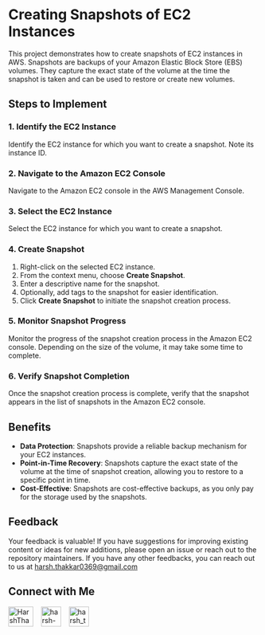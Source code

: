 # Creating Snapshots of EC2 Instances

This project demonstrates how to create snapshots of EC2 instances in AWS. Snapshots are backups of your Amazon Elastic Block Store (EBS) volumes. They capture the exact state of the volume at the time the snapshot is taken and can be used to restore or create new volumes.

## Steps to Implement

### 1. Identify the EC2 Instance

Identify the EC2 instance for which you want to create a snapshot. Note its instance ID.

### 2. Navigate to the Amazon EC2 Console

Navigate to the Amazon EC2 console in the AWS Management Console.

### 3. Select the EC2 Instance

Select the EC2 instance for which you want to create a snapshot.

### 4. Create Snapshot

1. Right-click on the selected EC2 instance.
2. From the context menu, choose **Create Snapshot**.
3. Enter a descriptive name for the snapshot.
4. Optionally, add tags to the snapshot for easier identification.
5. Click **Create Snapshot** to initiate the snapshot creation process.

### 5. Monitor Snapshot Progress

Monitor the progress of the snapshot creation process in the Amazon EC2 console. Depending on the size of the volume, it may take some time to complete.

### 6. Verify Snapshot Completion

Once the snapshot creation process is complete, verify that the snapshot appears in the list of snapshots in the Amazon EC2 console.

## Benefits

- **Data Protection**: Snapshots provide a reliable backup mechanism for your EC2 instances.
- **Point-in-Time Recovery**: Snapshots capture the exact state of the volume at the time of snapshot creation, allowing you to restore to a specific point in time.
- **Cost-Effective**: Snapshots are cost-effective backups, as you only pay for the storage used by the snapshots.

## Feedback

Your feedback is valuable! If you have suggestions for improving existing content or ideas for new additions, please open an issue or reach out to the repository maintainers. If you have any other feedbacks, you can reach out to us at harsh.thakkar0369@gmail.com


## Connect with Me
<p>

 <a href="https://twitter.com/HarshThakkar971" target="blank"><img align="center" src="https://img.freepik.com/premium-vector/vector-new-twitter-x-white-logo-black-background_744381-866.jpg" alt="HarshThakkar971" height="40" width="50" /></a>
  &nbsp;&nbsp;
  	<a href="https://linkedin.com/in/harsh-thakkar-7764bb1a4" target="blank"><img align="center" src="https://upload.wikimedia.org/wikipedia/commons/thumb/c/ca/LinkedIn_logo_initials.png/800px-LinkedIn_logo_initials.png" alt="harsh-thakkar-7764bb1a4" height="40" width="40" /></a>
  &nbsp;&nbsp;
 <a href="https://instagram.com/harsh_thakkar09" target="blank"><img align="center" src="https://upload.wikimedia.org/wikipedia/commons/thumb/e/e7/Instagram_logo_2016.svg/768px-Instagram_logo_2016.svg.png" alt="harsh_thakkar09" height="40" width="40" /></a>
</p>


